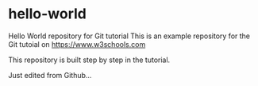# hello-world
Hello World repository for Git tutorial
This is an example repository for the Git tutoial on https://www.w3schools.com

This repository is built step by step in the tutorial.


Just edited from Github...

